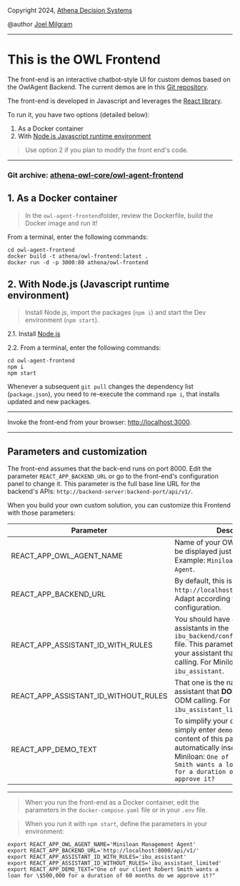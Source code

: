 Copyright 2024, [Athena Decision Systems](http://www.athenadecisions.com/)

@author [Joel Milgram](mailto:joel@athenadecisions.com)

---

# This is the OWL Frontend

The front-end is an interactive chatbot-style UI for custom demos based on the OwlAgent Backend.  The current demos are in this [Git repository](https://github.com/AthenaDecisionSystems/athena-owl-demos).

The front-end is developed in Javascript and leverages the [React library](https://react.dev/).

To run it, you have two options (detailed below):
1. As a Docker container
2. With [Node.js Javascript runtime environment](https://nodejs.org/)

> Use option 2 if you plan to modify the front end's code.

---

### Git archive: [athena-owl-core/owl-agent-frontend](https://github.com/AthenaDecisionSystems/athena-owl-core/tree/main/owl-agent-frontend)


## 1. As a Docker container

> In the `owl-agent-frontend`folder, review the Dockerfile, build the Docker image and run it!

From a terminal, enter the following commands:
```
cd owl-agent-frontend
docker build -t athena/owl-frontend:latest .
docker run -d -p 3000:80 athena/owl-frontend
```

## 2. With Node.js (Javascript runtime environment)

> Install Node.js, import the packages (`npm i`) and start the Dev environment (`npm start`).

2.1. Install [Node.js](https://nodejs.org/)

2.2. From a terminal, enter the following commands:

```
cd owl-agent-frontend
npm i
npm start
```

Whenever a subsequent `git pull` changes the dependency list (`package.json`), you need to re-execute the command `npm i`, that installs updated and new packages.

---

Invoke the front-end from your browser: [http://localhost:3000](http://localhost:3000).


---

## Parameters and customization

The front-end assumes that the back-end runs on port 8000. Edit the parameter `REACT_APP_BACKEND_URL` or go to the front-end's configuration panel to change it. This parameter is the full base line URL for the backend's APIs: `http://backend-server:backend-port/api/v1/`.

When you build your own custom solution, you can customize this Frontend with those parameters:

| Parameter | Description |
|-----------|-------------|
|REACT_APP_OWL_AGENT_NAME|Name of your OWL Agent that will be displayed just aside the IBU logo. Example: `Miniloan Management Agent`.|
|REACT_APP_BACKEND_URL|By default, this is `http://localhost:8000/api/v1/`. Adapt according to your configuration.|
|REACT_APP_ASSISTANT_ID_WITH_RULES|You should have defined several assistants in the `ibu_backend/config/assistants.yaml` file. This parameter is the name of your assistant that includes ODM calling. For Miniloan, this is `ibu_assistant`.|
|REACT_APP_ASSISTANT_ID_WITHOUT_RULES|That one is the name of your assistant that **DOES NOT** include ODM calling. For Miniloan, this is `ibu_assistant_limited`.|
|REACT_APP_DEMO_TEXT|To simplify your demo, you can simply enter `demo`in the chat and the content of this parameter will be automatically inserted. Example for Miniloan: `One of our client Robert Smith wants a loan for \$500,000 for a duration of 60 months do we approve it?`|

---

> When you run the front-end as a Docker container, edit the parameters in the `docker-compose.yaml` file or in your `.env` file.

> When you run it with `npm start`, define the parameters in your environment:

```
export REACT_APP_OWL_AGENT_NAME='Miniloan Management Agent'
export REACT_APP_BACKEND_URL='http://localhost:8000/api/v1/'
export REACT_APP_ASSISTANT_ID_WITH_RULES='ibu_assistant'
export REACT_APP_ASSISTANT_ID_WITHOUT_RULES='ibu_assistant_limited'
export REACT_APP_DEMO_TEXT="One of our client Robert Smith wants a loan for \$500,000 for a duration of 60 months do we approve it?"
```

